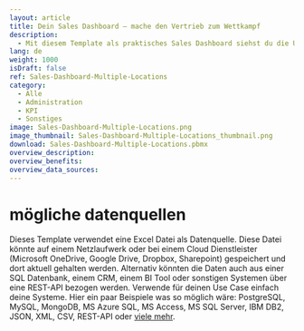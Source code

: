 ```yaml
---
layout: article
title: Dein Sales Dashboard – mache den Vertrieb zum Wettkampf
description: 
  - Mit diesem Template als praktisches Sales Dashboard siehst du die Umsätze verschiedener Firmenstandorte im direkten Vergleich. Dank der verständlichen Visualisierung der Umsätze der jeweiligen Standorte im Soll-Ist-Vergleich, sehen deine Vertriebsmitarbeiter, wo sie gerade stehen und wo sie stehen sollten, wodurch ihr Ehrgeiz geweckt und der Wettbewerb angekurbelt wird. Als Datenbasis dient hier eine einfache Excel Tabelle, die die täglichen Umsätze der drei Standorte beinhaltet, aber auch ein CRM oder Vertriebstool könnte hier angebunden werden. Dieses Template ist außerdem ein schönes Beispiel dafür, wie man solche Daten mit Dataflows für seine Zwecke auswertet und nutzbar macht. Jetzt herunterladen und den Vertrieb ankurbeln!
lang: de
weight: 1000
isDraft: false
ref: Sales-Dashboard-Multiple-Locations
category:
  - Alle
  - Administration
  - KPI
  - Sonstiges
image: Sales-Dashboard-Multiple-Locations.png
image_thumbnail: Sales-Dashboard-Multiple-Locations_thumbnail.png
download: Sales-Dashboard-Multiple-Locations.pbmx
overview_description:
overview_benefits:
overview_data_sources:
---
```

# mögliche datenquellen
Dieses Template verwendet eine Excel Datei als Datenquelle. Diese Datei könnte auf einem Netzlaufwerk oder bei einem Cloud Dienstleister (Microsoft OneDrive, Google Drive, Dropbox, Sharepoint) gespeichert und dort aktuell gehalten werden. Alternativ könnten die Daten auch aus einer SQL Datenbank, einem CRM, einem BI Tool oder sonstigen Systemen über eine REST-API bezogen werden. Verwende für deinen Use Case einfach deine Systeme. Hier ein paar Beispiele was so möglich wäre: PostgreSQL, MySQL, MongoDB, MS Azure SQL, MS Access, MS SQL Server, IBM DB2, JSON, XML, CSV, REST-API oder [viele mehr](https://peakboard.com/schnittstellen/).
